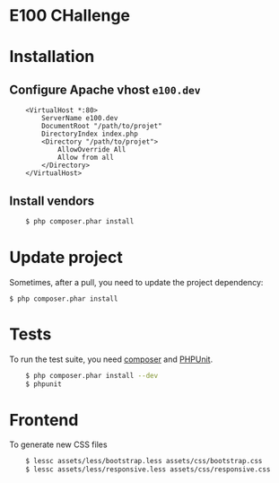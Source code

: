 # E100 CHallenge


# Installation

## Configure Apache vhost `e100.dev`

```
    <VirtualHost *:80>
        ServerName e100.dev
        DocumentRoot "/path/to/projet"
        DirectoryIndex index.php
        <Directory "/path/to/projet">
            AllowOverride All
            Allow from all
        </Directory>
    </VirtualHost>
```

## Install vendors

```bash
    $ php composer.phar install
```

# Update project

Sometimes, after a pull, you need to update the project dependency:

    $ php composer.phar install

# Tests

To run the test suite, you need [composer](http://getcomposer.org) and [PHPUnit](https://github.com/sebastianbergmann/phpunit).

```bash
    $ php composer.phar install --dev
    $ phpunit
```

# Frontend

To generate new CSS files

```bash
    $ lessc assets/less/bootstrap.less assets/css/bootstrap.css
    $ lessc assets/less/responsive.less assets/css/responsive.css
```

